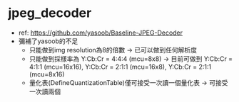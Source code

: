 # jpeg_decoder
* ref: https://github.com/yasoob/Baseline-JPEG-Decoder
* 彌補了yasoob的不足
  * 只能做到img resolution為8的倍數 -> 已可以做到任何解析度
  * 只能做到採樣率為 Y:Cb:Cr = 4:4:4 (mcu=8x8) -> 目前可做到 Y:Cb:Cr = 4:1:1 (mcu=16x16), Y:Cb:Cr = 2:1:1 (mcu=16x8), Y:Cb:Cr = 2:1:1 (mcu=8x16) 
  * 量化表(DefineQuantizationTable)僅可接受一次讀一個量化表 -> 可接受一次讀兩個
